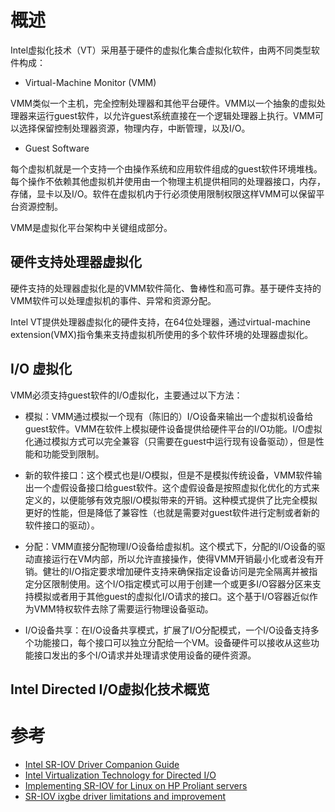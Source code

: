 # 概述

Intel虚拟化技术（VT）采用基于硬件的虚拟化集合虚拟化软件，由两不同类型软件构成：

* Virtual-Machine Monitor (VMM)

VMM类似一个主机，完全控制处理器和其他平台硬件。VMM以一个抽象的虚拟处理器来运行guest软件，以允许guest系统直接在一个逻辑处理器上执行。VMM可以选择保留控制处理器资源，物理内存，中断管理，以及I/O。

* Guest Software

每个虚拟机就是一个支持一个由操作系统和应用软件组成的guest软件环境堆栈。每个操作不依赖其他虚拟机并使用由一个物理主机提供相同的处理器接口，内存，存储，显卡以及I/O。软件在虚拟机内于行必须使用限制权限这样VMM可以保留平台资源控制。

VMM是虚拟化平台架构中关键组成部分。

## 硬件支持处理器虚拟化

硬件支持的处理器虚拟化是的VMM软件简化、鲁棒性和高可靠。基于硬件支持的VMM软件可以处理虚拟机的事件、异常和资源分配。

Intel VT提供处理器虚拟化的硬件支持，在64位处理器，通过virtual-machine extension(VMX)指令集来支持虚拟机所使用的多个软件环境的处理器虚拟化。

## I/O 虚拟化

VMM必须支持guest软件的I/O虚拟化，主要通过以下方法：

* 模拟：VMM通过模拟一个现有（陈旧的）I/O设备来输出一个虚拟机设备给guest软件。VMM在软件上模拟硬件设备提供给硬件平台的I/O功能。I/O虚拟化通过模拟方式可以完全兼容（只需要在guest中运行现有设备驱动），但是性能和功能受到限制。

* 新的软件接口：这个模式也是I/O模拟，但是不是模拟传统设备，VMM软件输出一个虚假设备接口给guest软件。这个虚假设备是按照虚拟化优化的方式来定义的，以便能够有效克服I/O模拟带来的开销。这种模式提供了比完全模拟更好的性能，但是降低了兼容性（也就是需要对guest软件进行定制或者新的软件接口的驱动）。

* 分配：VMM直接分配物理I/O设备给虚拟机。这个模式下，分配的I/O设备的驱动直接运行在VM内部，所以允许直接操作，使得VMM开销最小化或者没有开销。健壮的I/O指定要求增加硬件支持来确保指定设备访问是完全隔离并被指定分区限制使用。这个I/O指定模式可以用于创建一个或更多I/O容器分区来支持模拟或者用于其他guest的虚拟化I/O请求的接口。这个基于I/O容器近似作为VMM特权软件去除了需要运行物理设备驱动。

* I/O设备共享：在I/O设备共享模式，扩展了I/O分配模式，一个I/O设备支持多个功能接口，每个接口可以独立分配给一个VM。设备硬件可以接收从这些功能接口发出的多个I/O请求并处理请求使用设备的硬件资源。

## Intel Directed I/O虚拟化技术概览



# 参考

* [Intel SR-IOV Driver Companion Guide](http://www.intel.com/content/dam/doc/design-guide/82599-sr-iov-driver-companion-guide.pdf)
* [Intel Virtualization Technology for Directed I/O](http://www.intel.com/content/dam/www/public/us/en/documents/product-specifications/vt-directed-io-spec.pdf)
* [Implementing SR-IOV for Linux on HP Proliant servers](https://h20195.www2.hpe.com/v2/getpdf.aspx/4AA5-7050ENW.pdf?ver=1.0)
* [SR-IOV ixgbe driver limitations and improvement](http://events.linuxfoundation.org/sites/events/files/slides/20160715_LinuxCon_sriov_final.pdf)